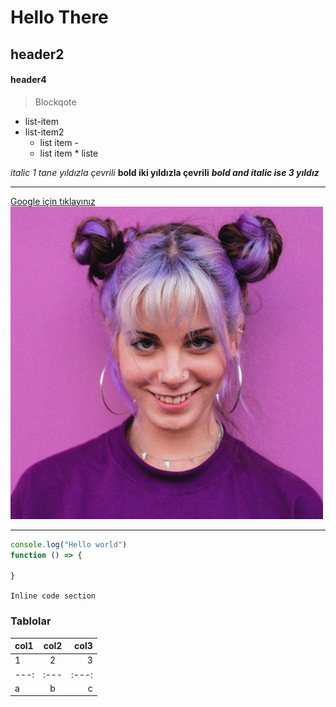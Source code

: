 # Hello There
## header2
#### header4

>Blockqote

* list-item
* list-item2
  - list item -
  - list item
        * liste

*italic 1 tane yıldızla çevrili*
**bold iki yıldızla çevrili**
***bold and italic ise 3 yıldız***

---

[Google için tıklayınız](https://google.com)
![Resim Alt](img/client1.jpg)



***

```javascript
console.log("Hello world")
function () => {

}
````

`Inline code section`

### Tablolar

| col1 | col2  | col3|
|:--- | :---: | ---:|
| 1 |2 |3|
| ---: | :--- | :---: |
| a | b |c |




